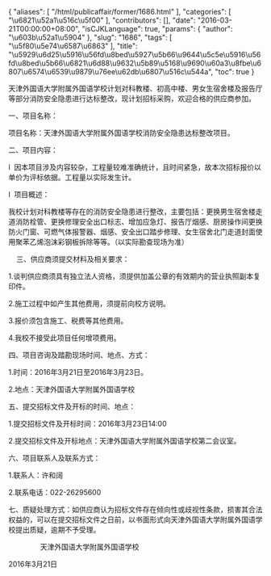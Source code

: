 {
    "aliases": [
        "/html/publicaffair/former/1686.html"
    ],
    "categories": [
        "\u6821\u52a1\u516c\u5f00"
    ],
    "contributors": [],
    "date": "2016-03-21T00:00:00+08:00",
    "isCJKLanguage": true,
    "params": {
        "author": "\u603b\u52a1\u5904"
    },
    "slug": "1686",
    "tags": [
        "\u5f80\u5e74\u6587\u6863"
    ],
    "title": "\u5929\u6d25\u5916\u56fd\u8bed\u5927\u5b66\u9644\u5c5e\u5916\u56fd\u8bed\u5b66\u6821\u6d88\u9632\u5b89\u5168\u9690\u60a3\u8fbe\u6807\u6574\u6539\u9879\u76ee\u62db\u6807\u516c\u544a",
    "toc": true
}

天津外国语大学附属外国语学校计划对科教楼、初高中楼、男女生宿舍楼及报告厅等部分消防安全隐患进行达标整改，现计划招标采购，欢迎合格的供应商参加。




一、项目名称：




项目名称：天津外国语大学附属外国语学校消防安全隐患达标整改项目。




二、项目内容：




l  因本项目涉及内容较杂，工程量较难准确统计，且时间紧急，故本次招标报价以单价为评标依据。工程量以实际发生计。




l  项目概述：




我校计划对科教楼等存在的消防安全隐患进行整改，主要包括：更换男生宿舍楼走道消防栓管、更换修理安全出口标志、增加应急灯、报告厅烟感、厨房操作间更换防火门窗、可燃气体报警器、烟感、安全出口踏步修理、女生宿舍北门走道封面使用聚苯乙烯泡沫彩钢板拆除等等。（以实际勘查现场为准）




    三、供应商须提交材料及相关要求：




1.谈判供应商须具有独立法人资格，须提供加盖公章的有效期内的营业执照副本复印件。




2.施工过程中如产生其他费用，须提前向校方说明。




3.报价须包含施工、税费等其他费用。




4.我校不接受此项目任何增项费用。




四、项目咨询及踏勘现场时间、地点、方式：




1.时间：2016年3月21日至2016年3月23日。




2.地点：天津外国语大学附属外国语学校




五、提交招标文件及开标的时间、地点：




1.提交招标文件及开标时间：2016年3月23日14:00




2.提交招标文件及开标地点：天津外国语大学附属外国语学校第二会议室。




六、项目联系人及联系方式：




1.联系人：许和阔




2.联系电话：022-26295600




七、质疑处理方式：如供应商认为招标文件存在倾向性或歧视性条款，损害其合法权益的，可以在提交招标文件之日前，以书面形式向天津外国语大学附属外国语学校提出质疑，逾期不予受理。









                天津外国语大学附属外国语学校




2016年3月21日


